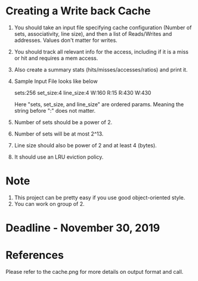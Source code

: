 # Creating a Write back Cache

1. You should take an input file specifying cache configuration (Number of sets, associativity, line size), and then a list of Reads/Writes and addresses. 
Values don't matter for writes. 

2. You should track all relevant info for the access, including if it is a miss or hit and requires a mem access. 

3. Also create a summary stats (hits/misses/accesses/ratios) and print it. 

4. Sample Input File looks like below

    sets:256
    set_size:4
    line_size:4
    W:160
    R:15
    R:430
    W:430 

    Here "sets, set_size, and line_size" are ordered params. Meaning the string before ":" does not matter.

5. Number of sets should be a power of 2. 

6. Number of sets will be at most 2^13.

7. Line size should also be power of 2 and at least 4 (bytes).

8. It should use an LRU eviction policy.


# Note
1. This project can be pretty easy if you use good object-oriented style.
2. You can work on group of 2.

# Deadline - November 30, 2019

# References
Please refer to the cache.png for more details on output format and call.
